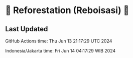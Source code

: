 
# 🌳 Reforestation (Reboisasi) 🌲

## Last Updated

GitHub Actions time: Thu Jun 13 21:17:29 UTC 2024

Indonesia/Jakarta time: Fri Jun 14 04:17:29 WIB 2024
